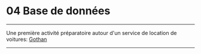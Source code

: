 # 04 Base de données

---
Une première activité préparatoire autour d'un service de location de voitures: [Gothan](https://github.com/NaturelEtChaud/NSI-Terminale/tree/main/4%20Base%20de%20donn%C3%A9es/Gothan)

---
